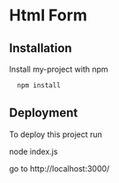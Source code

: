 
# Html Form




## Installation

Install my-project with npm

```bash
  npm install
```
    
## Deployment

To deploy this project run

node index.js

go to http://localhost:3000/



